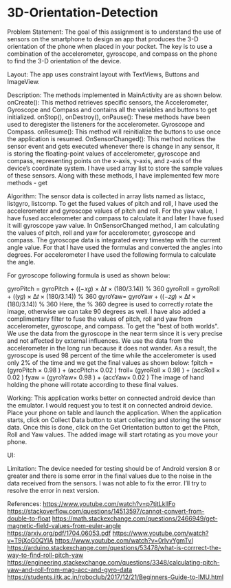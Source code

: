 # 3D-Orientation-Detection

Problem Statement: 
The goal of this assignment is to understand the use of sensors on the smartphone to design an app that produces the 3-D orientation of the phone when placed in your pocket. The key is to use a combination of the accelerometer, gyroscope, and compass on the phone to find the 3-D orientation of the device. 

Layout: The app uses constraint layout with TextViews, Buttons and ImageView.

Description:
The methods implemented in MainActivity are as shown below.
onCreate(): This method retrieves specific sensors, the Accelerometer, Gyroscope and Compass and contains all the variables and buttons to get initialized.
onStop(), onDestroy(), onPause(): These methods have been used to deregister the listeners for the accelerometer. Gyroscope and Compass.
onResume(): This method will reinitialize the buttons to use once the application is resumed.
OnSensorChanged(): This method notices the sensor event and gets executed whenever there is change in any sensor, it is storing the floating-point values of accelerometer, gyroscope and compass, representing points on the x-axis, y-axis, and z-axis of the device’s coordinate system. I have used array list to store the sample values of these sensors. 
Along with these methods, I have implemented few more methods - get

Algorithm:
The sensor data is collected in array lists named as listacc, listgyro, listcomp. To get the fused values of pitch and roll, I have used the accelerometer and gyroscope values of pitch and roll. For the yaw value, I have fused accelerometer and compass to calculate it and later I have fused it will gyroscope yaw value.
In OnSensorChanged method, I am calculating the values of pitch, roll and yaw for accelerometer, gyroscope and compass. The gyroscope data is integrated every timestep with the current angle value. For that I have used the formulas and converted the angles into degrees.
For accelerometer I have used the following formula to calculate the angle.
 
For gyroscope following formula is used as shown below:
 
gyroPitch = gyroPitch + ((−𝑥𝑔) × ∆𝑡 × (180/3.14)) % 360
gyroRoll = gyroRoll + ((𝑦𝑔) × ∆𝑡 × (180/3.14)) % 360
gyroYaw= gyroYaw + ((−𝑧𝑔) × ∆𝑡 × (180/3.14)) % 360
Here, the % 360 degree is used to correctly rotate the image, otherwise we can take 90 degrees as well.
I have also added a complimentary filter to fuse the values of pitch, roll and yaw from accelerometer, gyroscope, and compass. To get the "best of both worlds". We use the data from the gyroscope in the near term since it is very precise and not affected by external influences. We use the data from the accelerometer in the long run because it does not wander. As a result, the gyroscope is used 98 percent of the time while the accelerometer is used only 2% of the time and we get the final values as shown below:
fpitch = (gyroPitch × 0.98 ) + (accPitch× 0.02 )
froll= (gyroRoll × 0.98 ) + (accRoll × 0.02 )
fyaw = (gyroYaw× 0.98 ) + (accYaw× 0.02 )
The image of hand holding the phone will rotate according to these final values.

Working:
This application works better on connected android device than the emulator. I would request you to test it on connected android device.
Place your phone on table and launch the application. When the application starts, click on Collect Data button to start collecting and storing the sensor data. Once this is done, click on the Get Orientation button to get the Pitch, Roll and Yaw values. The added image will start rotating as you move your phone.



UI:
   

Limitation:
The device needed for testing should be of Android version 8 or greater and there is some error in the final values due to the noise in the data received from the sensors. I was not able to fix the error. I’ll try to resolve the error in next version.

References:
https://www.youtube.com/watch?v=p7tjtLkIlFo
https://stackoverflow.com/questions/14513597/cannot-convert-from-double-to-float
https://math.stackexchange.com/questions/2466949/get-magnetic-field-values-from-euler-angle
https://arxiv.org/pdf/1704.06053.pdf
https://www.youtube.com/watch?v=T9jXoG0QYIA
https://www.youtube.com/watch?v=0rlvvYgmTvI
https://arduino.stackexchange.com/questions/53478/what-is-corrrect-the-way-to-find-roll-pitch-yaw
https://engineering.stackexchange.com/questions/3348/calculating-pitch-yaw-and-roll-from-mag-acc-and-gyro-data
https://students.iitk.ac.in/roboclub/2017/12/21/Beginners-Guide-to-IMU.html


